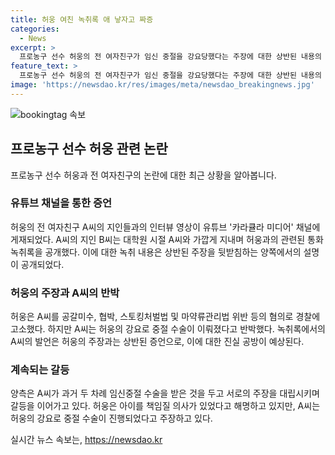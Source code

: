 ```yaml
---
title: 허웅 여친 녹취록 애 낳자고 짜증
categories:
  - News
excerpt: >
  프로농구 선수 허웅의 전 여자친구가 임신 중절을 강요당했다는 주장에 대한 상반된 내용의 통화 녹취록이 공개됐다. 유튜브 카라큘라 미디어 채널에서 공개된 인터뷰 영상에서, A씨의 지인인 B씨가 허웅과 A씨의 통화 녹취록을 공개했다. 이에 대해 허웅은 A씨를 공갈미수, 협박, 스토킹처벌법 및 마약류관리법 위반 등의 혐의로 경찰에 고소했으며, 양측은 사건에 대해 각자의 주장을 내세우고 있다.
feature_text: >
  프로농구 선수 허웅의 전 여자친구가 임신 중절을 강요당했다는 주장에 대한 상반된 내용의 통화 녹취록이 공개됐다. 유튜브 카라큘라 미디어 채널에서 공개된 인터뷰 영상에서, A씨의 지인인 B씨가 허웅과 A씨의 통화 녹취록을 공개했다. 이에 대해 허웅은 A씨를 공갈미수, 협박, 스토킹처벌법 및 마약류관리법 위반 등의 혐의로 경찰에 고소했으며, 양측은 사건에 대해 각자의 주장을 내세우고 있다.
image: 'https://newsdao.kr/res/images/meta/newsdao_breakingnews.jpg'
---
```


<p><img src="https://newsdao.kr/res/images/meta/newsdao_breakingnews.jpg" alt="bookingtag 속보" /></p>

<h2 data-ke-size="size26">프로농구 선수 허웅 관련 논란</h2>

<p data-ke-size="size16">프로농구 선수 허웅과 전 여자친구의 논란에 대한 최근 상황을 알아봅니다.</p>

<h3>유튜브 채널을 통한 증언</h3>

<p data-ke-size="size16">허웅의 전 여자친구 A씨의 지인들과의 인터뷰 영상이 유튜브 '카라큘라 미디어' 채널에 게재되었다. A씨의 지인 B씨는 대학원 시절 A씨와 가깝게 지내며 허웅과의 관련된 통화 녹취록을 공개했다. 이에 대한 녹취 내용은 상반된 주장을 뒷받침하는 양쪽에서의 설명이 공개되었다.</p>

<h3>허웅의 주장과 A씨의 반박</h3>

<p data-ke-size="size16">허웅은 A씨를 공갈미수, 협박, 스토킹처벌법 및 마약류관리법 위반 등의 혐의로 경찰에 고소했다. 하지만 A씨는 허웅의 강요로 중절 수술이 이뤄졌다고 반박했다. 녹취록에서의 A씨의 발언은 허웅의 주장과는 상반된 증언으로, 이에 대한 진실 공방이 예상된다.</p>

<h3>계속되는 갈등</h3>

<p data-ke-size="size16">양측은 A씨가 과거 두 차례 임신중절 수술을 받은 것을 두고 서로의 주장을 대립시키며 갈등을 이어가고 있다. 허웅은 아이를 책임질 의사가 있었다고 해명하고 있지만, A씨는 허웅의 강요로 중절 수술이 진행되었다고 주장하고 있다.</p>
실시간 뉴스 속보는, <a href="https://newsdao.kr" rel="dofollow">https://newsdao.kr</a>


